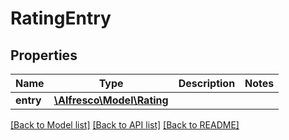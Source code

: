# RatingEntry

## Properties
Name | Type | Description | Notes
------------ | ------------- | ------------- | -------------
**entry** | [**\Alfresco\Model\Rating**](Rating.md) |  | 

[[Back to Model list]](../README.md#documentation-for-models) [[Back to API list]](../README.md#documentation-for-api-endpoints) [[Back to README]](../README.md)


